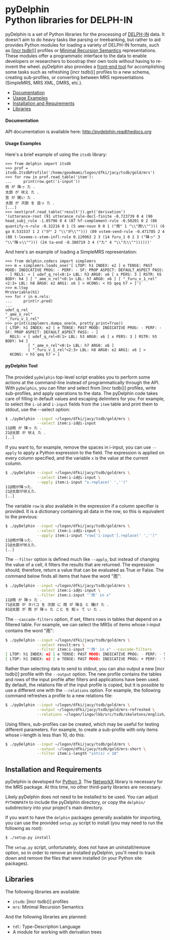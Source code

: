 # pyDelphin <br/> Python libraries for DELPH-IN

pyDelphin is a set of Python libraries for the
processing of [DELPH-IN](http://delph-in.net) data. It doesn't aim to
do heavy tasks like parsing or treebanking, but rather to aid provides Python
modules for loading a variety of DELPH-IN formats, such as [[incr
tsdb()]](http://www.delph-in.net/itsdb/) profiles or [Minimal Recursion
Semantics](http://moin.delph-in.net/RmrsTop) representations. These
modules offer a programmatic interface to the data to enable developers
or researchers to boostrap their own tools without having to re-invent
the wheel. pyDelphin also provides a [front-end tool](#pydelphin-tool) for
accomplishing some tasks such as refreshing [incr tsdb()] profiles to a new
schema, creating sub-profiles, or converting between MRS representations
(SimpleMRS, MRS XML, DMRS, etc.).

* [Documentation](#documentation)
* [Usage Examples](#usage-examples)
* [Installation and Requirements](#installation-and-requirements)
* [Libraries](#libraries)

#### Documentation

API documentation is available here: http://pydelphin.readthedocs.org

#### Usage Examples

Here's a brief example of using the `itsdb` library:

```python3
>>> from delphin import itsdb
>>> prof = itsdb.ItsdbProfile('/home/goodmami/logon/dfki/jacy/tsdb/gold/mrs')
>>> for row in prof.read_table('item'):
...     print(row.get('i-input'))
雨 が 降っ た ．
太郎 が 吠え た ．
窓 が 開い た ．
太郎 が 次郎 を 追っ た ．
[...]
>>> next(prof.read_table('result')).get('derivation')
'(utterance-root (91 utterance_rule-decl-finite -0.723739 0 4 (90 head_subj_rule -1.05796 0 4 (87 hf-complement-rule -0.50201 0 2 (86 quantify-n-rule -0.32216 0 1 (5 ame-noun 0 0 1 ("雨" 1 "\\"雨\\""))) (6 ga 0.531537 1 2 ("が" 2 "\\"が\\""))) (89 vstem-vend-rule -0.471785 2 4 (88 t-lexeme-c-stem-infl-rule 0.120963 2 3 (14 furu_1 0 2 3 ("降っ" 3 "\\"降っ\\""))) (24 ta-end -0.380719 3 4 ("た" 4 "\\"た\\""))))))'
```

And here's an example of loading a SimpleMRS representation:

```python3
>>> from delphin.codecs import simplemrs
>>> m = simplemrs.loads_one('[ LTOP: h1 INDEX: e2 [ e TENSE: PAST MOOD: INDICATIVE PROG: - PERF: - SF: PROP ASPECT: DEFAULT_ASPECT PASS: - ] RELS: < [ udef_q_rel<0:1> LBL: h3 ARG0: x6 [ x PERS: 3 ] RSTR: h5 BODY: h4 ] [ "_ame_n_rel"<0:1> LBL: h7 ARG0: x6 ] [ "_furu_v_1_rel"<2:3> LBL: h8 ARG0: e2 ARG1: x6 ] > HCONS: < h5 qeq h7 > ]')
>>> m.ltop
MrsVariable(h1)
>>> for r in m.rels:
...     print(r.pred)
... 
udef_q_rel
"_ame_n_rel"
"_furu_v_1_rel"
>>> print(simplemrs.dumps_one(m, pretty_print=True))
[ LTOP: h1 INDEX: e2 [ e TENSE: PAST MOOD: INDICATIVE PROG: - PERF: - SF: PROP ASPECT: DEFAULT_ASPECT PASS: - ]
  RELS: < [ udef_q_rel<0:1> LBL: h3 ARG0: x6 [ x PERS: 3 ] RSTR: h5 BODY: h4 ]
          [ "_ame_n_rel"<0:1> LBL: h7 ARG0: x6 ]
          [ "_furu_v_1_rel"<2:3> LBL: h8 ARG0: e2 ARG1: x6 ] >
  HCONS: < h5 qeq h7 > ]
```

#### pyDelphin Tool

The provided `pyDelphin` top-level script enables you to perform some
actions at the command-line instead of programmatically through the API.
With `pyDelphin`, you can filter and select from [incr tsdb()] profiles,
write sub-profiles, and apply operations to the data. The pyDelphin
code takes care of filling in default values and escaping delimiters for
you. For example, to select the `i-id` and `i-input` fields from the
`item` table and print them to stdout, use the --select option:

```bash
$ ./pyDelphin --input ~/logon/dfki/jacy/tsdb/gold/mrs \
              --select item:i-id@i-input
11@雨 が 降っ た ．
21@太郎 が 吠え た ．
[..]
```

If you want to, for example, remove the spaces in i-input, you can
use `--apply` to apply a Python expression to the field. The
expression is applied on every column specified, and the variable
`x` is the value at the current column.

```bash
$ ./pyDelphin --input ~/logon/dfki/jacy/tsdb/gold/mrs \
              --select item:i-id@i-input \
              --apply item:i-input "x.replace(' ','')"
11@雨が降った．
21@太郎が吠えた．
[..]
```

The variable `row` is also available in the expression if a column
specifier is provided. It is a dictionary containing all data in the
row, so this is equivalent to the previous:

```bash
$ ./pyDelphin --input ~/logon/dfki/jacy/tsdb/gold/mrs \
              --select item:i-id@i-input \
              --apply item:i-input "row['i-input'].replace(' ','')"
11@雨が降った．
21@太郎が吠えた．
[..]
```

The `--filter` option is defined much like `--apply`, but instead of
changing the value of a cell, it filters the results that are returned.
The expression should, therefore, return a value that can be evaluated
as True or False. The command below finds all items that have the word
"雨":

```bash
$ ./pyDelphin --input ~/logon/dfki/jacy/tsdb/gold/mrs \
              --select item:i-id@i-input \
              --filter item:i-input "'雨' in x"
11@雨 が 降っ た ．
71@太郎 が タバコ を 次郎 に 雨 が 降る と 賭け た ．
81@太郎 が 雨 が 降っ た こと を 知っ て い た ．
```

The `--cascade-filters` option, if set, filters rows in tables that
depend on a filtered table. For example, we can select the MRSs of
items whose i-input contains the word "雨":

```bash
$ ./pyDelphin --input ~/logon/dfki/jacy/tsdb/gold/mrs \
              --select result:mrs \
              --filter item:i-input "'雨' in x" --cascade-filters
[ LTOP: h1 INDEX: e2 [ e TENSE: PAST MOOD: INDICATIVE PROG: - PERF: - SF: PROP ASPECT: DEFAULT_ASPECT PASS: - ] RELS: < [ udef_q_rel<0:1> LBL: h3 ARG0: x6 [ x PERS: 3 ] RSTR: h5 BODY: h4 ] [ "_ame_n_rel"<0:1> LBL: h7 ARG0: x6 ] [ "_furu_v_1_rel"<2:3> LBL: h8 ARG0: e2 ARG1: x6 ] > HCONS: < h5 qeq h7 > ]
[ LTOP: h1 INDEX: e2 [ e TENSE: PAST MOOD: INDICATIVE PROG: + PERF: - SF: PROP ASPECT: DEFAULT_ASPECT PASS: - ] RELS: < [ def_q_rel<0:1> LBL: h3 ARG0: x4 RSTR: h5 BODY: h6 ] [ named_rel<0:1> LBL: h7 ARG0: x4 CARG: "tarou_2" ] [ udef_q_rel<2:3> LBL: h8 ARG0: x11 [ x PERS: 3 ] RSTR: h10 BODY: h9 ] [ "_ame_n_rel"<2:3> LBL: h12 ARG0: x11 ] [ "_furu_v_1_rel"<4:5> LBL: h13 ARG0: e14 [ e TENSE: PAST MOOD: INDICATIVE PROG: - PERF: - SF: PROP ASPECT: DEFAULT_ASPECT PASS: - ] ARG1: x11 ] [ "_koto_n_nom_rel"<6:7> LBL: h15 ARG0: x16 ARG1: h17 ] [ udef_q_rel<6:7> LBL: h18 ARG0: x16 RSTR: h20 BODY: h19 ] [ "_shiru_v_1_rel"<8:9> LBL: h21 ARG0: e2 ARG1: x4 ARG2: x16 ] > HCONS: < h5 qeq h7 h10 qeq h12 h20 qeq h15 h17 qeq h13 > ]
```

Rather than selecting data to send to stdout, you can also output a
new [incr tsdb()] profile with the `--output` option. The new profile
contains the tables and rows of the input profile after filters and
applications have been used. By default, the relations file of the
input profile is copied, but it is possible to use a different one
with the `--relations` option. For example, the following command
refreshes a profile to a new relations file:

```bash
$ ./pyDelphin --input ~/logon/dfki/jacy/tsdb/gold/mrs \
              --output ~/logon/dfki/jacy/tsdb/gold/mrs-refreshed \
              --relations ~/logon/lingo/lkb/src/tsdb/skeletons/english/Relations
```

Using filters, sub-profiles can be created, which may be useful for
testing different parameters. For example, to create a sub-profile
with only items whose i-length is less than 10, do this:

```bash
$ ./pyDelphin --input ~/logon/dfki/jacy/tsdb/gold/mrs \
              --output ~/logon/dfki/jacy/tsdb/gold/mrs-short \
              --filter item:i-length "int(x) < 10"
```


## Installation and Requirements

pyDelphin is developed for [Python 3](http://python.org/download/). The
[NetworkX](http://networkx.github.io/) library is necessary for the MRS
package. At this time, no other third-party libraries are necessary.

Likely pyDelphin does not need to be installed to be used. You can
adjust `PYTHONPATH` to include the pyDelphin directory, or copy the
`delphin/` subdirectory into your project's main directory.

If you want to have the `delphin` packages generally available for
importing, you can use the provided `setup.py` script to install (you
may need to run the following as root):

```bash
$ ./setup.py install
```

The `setup.py` script, unfortunately, does not have an
uninstall/remove option, so in order to remove an installed pyDelphin,
you'll need to track down and remove the files that were installed (in
your Python site packages).

## Libraries

The following libraries are available:

- `itsdb`: [incr tsdb()] profiles
- `mrs`: Minimal Recursion Semantics

And the following libraries are planned:

- `tdl`: Type-Description Language
- A module for working with derivation trees
